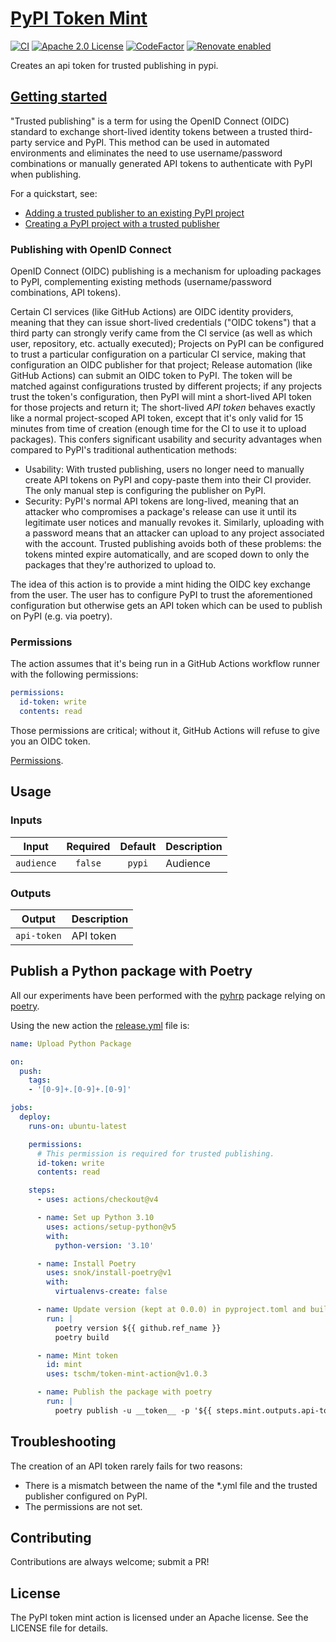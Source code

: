 # [PyPI Token Mint](https://github.com/marketplace/actions/pypi-token-mint)

[![CI](https://github.com/tschm/token-mint-action/actions/workflows/ci.yml/badge.svg)](https://github.com/tschm/token-mint-action/actions/workflows/ci.yml)
[![Apache 2.0 License](https://img.shields.io/badge/License-APACHEv2-brightgreen.svg)](https://github.com/tschm/token-mint-action/blob/master/LICENSE)
[![CodeFactor](https://www.codefactor.io/repository/github/tschm/token-mint-action/badge)](https://www.codefactor.io/repository/github/tschm/token-mint-action)
[![Renovate enabled](https://img.shields.io/badge/renovate-enabled-brightgreen.svg)](https://github.com/renovatebot/renovate)

Creates an api token for trusted publishing in pypi.

## [Getting started](https://docs.pypi.org/trusted-publishers/)

"Trusted publishing" is a term for using the OpenID Connect (OIDC) standard to
exchange short-lived identity tokens between a trusted third-party service and
PyPI. This method can be used in automated environments and eliminates the need
to use username/password combinations or manually generated API tokens to
authenticate with PyPI when publishing.

For a quickstart, see:

- [Adding a trusted publisher to an existing PyPI project](https://docs.pypi.org/trusted-publishers/adding-a-publisher/)
- [Creating a PyPI project with a trusted publisher](https://docs.pypi.org/trusted-publishers/creating-a-project-through-oidc/)

### Publishing with OpenID Connect

OpenID Connect (OIDC) publishing is a mechanism for uploading packages to PyPI,
complementing existing methods (username/password combinations, API tokens).

Certain CI services (like GitHub Actions) are OIDC identity providers, meaning
that they can issue short-lived credentials ("OIDC tokens") that a third party
can strongly verify came from the CI service (as well as which user, repository,
etc. actually executed); Projects on PyPI can be configured to trust a
particular configuration on a particular CI service, making that configuration
an OIDC publisher for that project; Release automation (like GitHub Actions) can
submit an OIDC token to PyPI. The token will be matched against configurations
trusted by different projects; if any projects trust the token's configuration,
then PyPI will mint a short-lived API token for those projects and return it;
The short-lived *API token* behaves exactly like a normal project-scoped API
token, except that it's only valid for 15 minutes from time of creation (enough
time for the CI to use it to upload packages). This confers significant
usability and security advantages when compared to PyPI's traditional
authentication methods:

- Usability: With trusted publishing, users no longer need to manually create
  API tokens on PyPI and copy-paste them into their CI provider. The only manual
  step is configuring the publisher on PyPI.
- Security: PyPI's normal API tokens are long-lived, meaning that an attacker
  who compromises a package's release can use it until its legitimate user
  notices and manually revokes it. Similarly, uploading with a password means
  that an attacker can upload to any project associated with the account.
  Trusted publishing avoids both of these problems: the tokens minted expire
  automatically, and are scoped down to only the packages that they're
  authorized to upload to.

The idea of this action is to provide a mint hiding the OIDC key exchange from
the user. The user has to configure PyPI to trust the aforementioned
configuration but otherwise gets an API token which can be used to publish on
PyPI (e.g. via poetry).

### Permissions

The action assumes that it's being run in a GitHub Actions workflow runner with
the following permissions:

```yml
permissions:
  id-token: write
  contents: read
```

Those permissions are critical; without it, GitHub Actions will refuse to give
you an OIDC token.

[Permissions](https://github.com/glassechidna/ghaoidc/issues/1).

## Usage

### Inputs

|   Input    | Required | Default | Description |
| :--------: | :------: | :-----: | :---------- |
| `audience` | `false`  | `pypi`  | Audience    |

### Outputs

|   Output    | Description |
| :---------: | :---------- |
| `api-token` | API token   |

## Publish a Python package with Poetry

All our experiments have been performed with the
[pyhrp](https://github.com/tschm/pyhrp) package relying on
[poetry](https://python-poetry.org).

Using the new action the
[release.yml](https://github.com/tschm/pyhrp/blob/main/.github/workflows/release.yml)
file is:

```yml
name: Upload Python Package

on:
  push:
    tags:
    - '[0-9]+.[0-9]+.[0-9]'

jobs:
  deploy:
    runs-on: ubuntu-latest

    permissions:
      # This permission is required for trusted publishing.
      id-token: write
      contents: read

    steps:
      - uses: actions/checkout@v4

      - name: Set up Python 3.10
        uses: actions/setup-python@v5
        with:
          python-version: '3.10'

      - name: Install Poetry
        uses: snok/install-poetry@v1
        with:
          virtualenvs-create: false

      - name: Update version (kept at 0.0.0) in pyproject.toml and build
        run: |
          poetry version ${{ github.ref_name }}
          poetry build

      - name: Mint token
        id: mint
        uses: tschm/token-mint-action@v1.0.3

      - name: Publish the package with poetry
        run: |
          poetry publish -u __token__ -p '${{ steps.mint.outputs.api-token }}'
```

## Troubleshooting

The creation of an API token rarely fails for two reasons:

- There is a mismatch between the name of the *.yml file and the trusted
  publisher configured on PyPI.
- The permissions are not set.

## Contributing

Contributions are always welcome; submit a PR!

## License

The PyPI token mint action is licensed under an Apache license.
See the LICENSE file for details.
